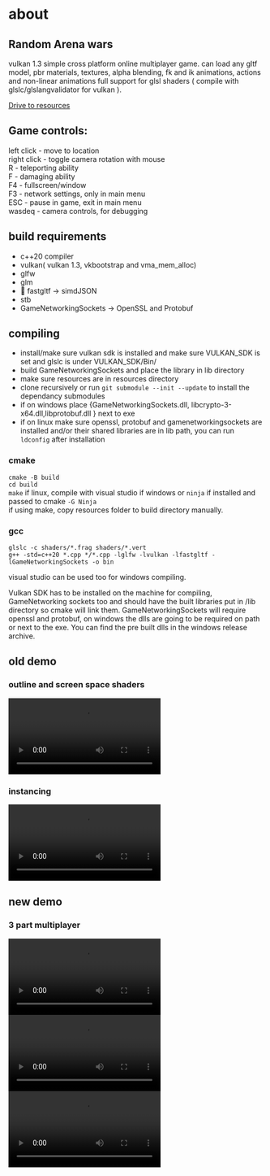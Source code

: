 ﻿# about
## Random Arena wars 
vulkan 1.3 simple cross platform online multiplayer game.
can load any gltf model, pbr materials, textures, alpha blending, fk and ik animations, actions and non-linear animations
full support for glsl shaders ( compile with glslc/glslangvalidator for vulkan ).

[Drive to resources](https://drive.google.com/file/d/1ZwYuB17yq-yRpswRISuvSG-_R7j5GKM9/view?usp=sharing)



## Game controls:

left click - move to location<br>
right click - toggle camera rotation with mouse<br>
R - teleporting ability<br>
F - damaging ability<br>
F4 - fullscreen/window<br>
F3 - network settings, only in main menu<br>
ESC - pause in game, exit in main menu<br>
wasdeq - camera controls, for debugging<br>


## build requirements
* c++20 compiler
* vulkan( vulkan 1.3, vkbootstrap and vma_mem_alloc)
* glfw
* glm
* 🌟 fastgltf -> simdJSON
* stb
* GameNetworkingSockets -> OpenSSL and Protobuf

## compiling
- install/make sure vulkan sdk is installed and make sure VULKAN_SDK is set and glslc is under VULKAN_SDK/Bin/
- build GameNetworkingSockets and place the library in lib directory
- make sure resources are in resources directory 
- clone recursively or run ```git submodule --init --update``` to install the dependancy submodules
- if on windows place {GameNetworkingSockets.dll, libcrypto-3-x64.dll,libprotobuf.dll } next to exe
- if on linux make sure openssl, protobuf and gamenetworkingsockets are installed and/or their shared libraries are in lib path, you can run `ldconfig` after installation

### cmake
```cmake -B build``` <br>
```cd build```<br>
```make``` if linux, compile with visual studio if windows or ```ninja``` if installed and passed to cmake ```-G Ninja```<br>
if using make, copy resources folder to build directory manually.
### gcc
``glslc -c shaders/*.frag shaders/*.vert``<br>
``g++ -std=c++20 *.cpp */*.cpp -lglfw -lvulkan -lfastgltf -lGameNetworkingSockets -o bin``

visual studio can be used too for windows compiling.

Vulkan SDK has to be installed on the machine for compiling, GameNetworking sockets too and should have the built libraries put in /lib directory so cmake will link them. GameNetworkingSockets will require openssl and protobuf, on windows the dlls are going to be required on path or next to the exe. You can find the pre built dlls in the windows release archive.

## old demo
### outline and screen space shaders
<video src=https://github.com/rarepng/engine/assets/153374928/3d27590c-4bc7-42e4-b4b2-26ca9753ddff></video>
### instancing
<video src=https://github.com/rarepng/engine/assets/153374928/d85023e9-e746-4230-af61-36fb7b283cc4></video>

## new demo
### 3 part multiplayer<br>
<video src=https://github.com/user-attachments/assets/6d03127e-c95a-4dc3-931c-8750e5c5f008>https://rarepng.github.io/vidz/0_1.mp4</video>
<video src=https://github.com/user-attachments/assets/c01b2221-fbd6-42c1-a831-639ce9b4352b>https://rarepng.github.io/vidz/0_2.mp4</video>
<video src=https://github.com/user-attachments/assets/de65abb7-434f-45c6-a867-2995c5120fe6>https://rarepng.github.io/vidz/0_3.mp4</video>


